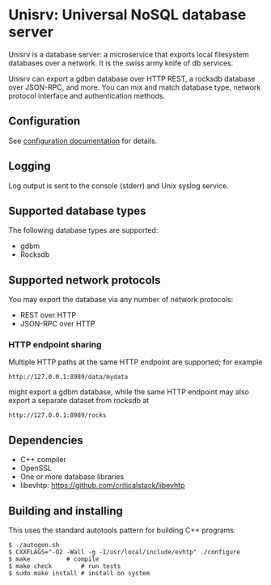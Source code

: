 
# Unisrv: Universal NoSQL database server

Unisrv is a database server:  a microservice that exports local
filesystem databases over a network.  It is the swiss army knife of
db services.

Unisrv can export a gdbm database over HTTP REST, a rocksdb database
over JSON-RPC, and more.  You can mix and match database type, network
protocol interface and authentication methods.

## Configuration

See [configuration documentation](configuration.md) for details.

## Logging

Log output is sent to the console (stderr) and Unix syslog service.

## Supported database types

The following database types are supported:

* gdbm
* Rocksdb

## Supported network protocols

You may export the database via any number of network protocols:

* REST over HTTP
* JSON-RPC over HTTP

### HTTP endpoint sharing

Multiple HTTP paths at the same HTTP endpoint are supported; for example

	http://127.0.0.1:8989/data/mydata

might export a gdbm database, while the same HTTP endpoint may also
export a separate dataset from rocksdb at

	http://127.0.0.1:8989/rocks

## Dependencies

* C++ compiler
* OpenSSL
* One or more database libraries
* libevhtp: https://github.com/criticalstack/libevhtp

## Building and installing

This uses the standard autotools pattern for building C++ programs:

	$ ./autogen.sh
	$ CXXFLAGS="-O2 -Wall -g -I/usr/local/include/evhtp" ./configure
	$ make			# compile
	$ make check		# run tests
	$ sudo make install	# install on system

